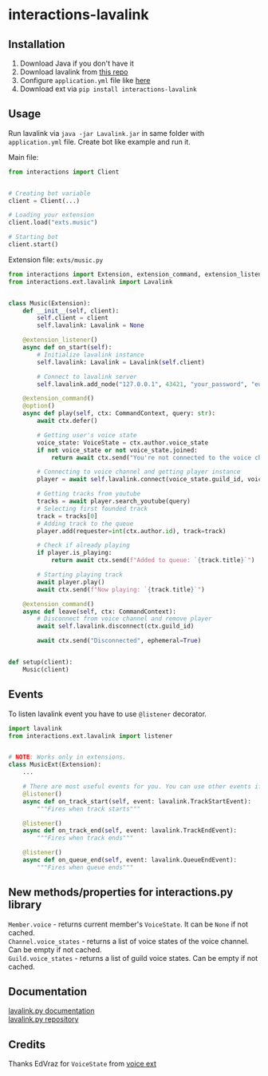 # interactions-lavalink

## Installation

1. Download Java if you don't have it
2. Download lavalink from [this repo](https://github.com/freyacodes/Lavalink)
3. Configure `application.yml` file like [here](https://github.com/freyacodes/Lavalink/blob/master/LavalinkServer/application.yml.example)
4. Download ext via `pip install interactions-lavalink`

## Usage

Run lavalink via `java -jar Lavalink.jar` in same folder with `application.yml` file.
Create bot like example and run it.

Main file:
```python
from interactions import Client


# Creating bot variable
client = Client(...)

# Loading your extension
client.load("exts.music")

# Starting bot
client.start()
```

Extension file: `exts/music.py`
```python
from interactions import Extension, extension_command, extension_listener, option, CommandContext, VoiceState
from interactions.ext.lavalink import Lavalink


class Music(Extension):
    def __init__(self, client):
        self.client = client
        self.lavalink: Lavalink = None

    @extension_listener()
    async def on_start(self):
        # Initialize lavalink instance
        self.lavalink: Lavalink = Lavalink(self.client)

        # Connect to lavalink server
        self.lavalink.add_node("127.0.0.1", 43421, "your_password", "eu")

    @extension_command()
    @option()
    async def play(self, ctx: CommandContext, query: str):
        await ctx.defer()

        # Getting user's voice state
        voice_state: VoiceState = ctx.author.voice_state
        if not voice_state or not voice_state.joined:
            return await ctx.send("You're not connected to the voice channel!")

        # Connecting to voice channel and getting player instance
        player = await self.lavalink.connect(voice_state.guild_id, voice_state.channel_id)

        # Getting tracks from youtube
        tracks = await player.search_youtube(query)
        # Selecting first founded track
        track = tracks[0]
        # Adding track to the queue
        player.add(requester=int(ctx.author.id), track=track)

        # Check if already playing
        if player.is_playing:
            return await ctx.send(f"Added to queue: `{track.title}`")

        # Starting playing track
        await player.play()
        await ctx.send(f"Now playing: `{track.title}`")

    @extension_command()
    async def leave(self, ctx: CommandContext):
        # Disconnect from voice channel and remove player
        await self.lavalink.disconnect(ctx.guild_id)

        await ctx.send("Disconnected", ephemeral=True)


def setup(client):
    Music(client)

```

## Events
To listen lavalink event you have to use `@listener` decorator.

```python
import lavalink
from interactions.ext.lavalink import listener


# NOTE: Works only in extensions.
class MusicExt(Extension):
    ...

    # There are most useful events for you. You can use other events if you want it.
    @listener()
    async def on_track_start(self, event: lavalink.TrackStartEvent):
        """Fires when track starts"""

    @listener()
    async def on_track_end(self, event: lavalink.TrackEndEvent):
        """Fires when track ends"""

    @listener()
    async def on_queue_end(self, event: lavalink.QueueEndEvent):
        """Fires when queue ends"""

```

## New methods/properties for interactions.py library

`Member.voice` - returns current member's `VoiceState`. It can be `None` if not cached.  
`Channel.voice_states` - returns a list of voice states of the voice channel. Can be empty if not cached.  
`Guild.voice_states` - returns a list of guild voice states. Can be empty if not cached.

## Documentation

[lavalink.py documentation](https://lavalink.readthedocs.io/en/master/)  
[lavalink.py repository](https://github.com/Devoxin/Lavalink.py)

## Credits

Thanks EdVraz for `VoiceState` from [voice ext](https://github.com/interactions-py/voice)
